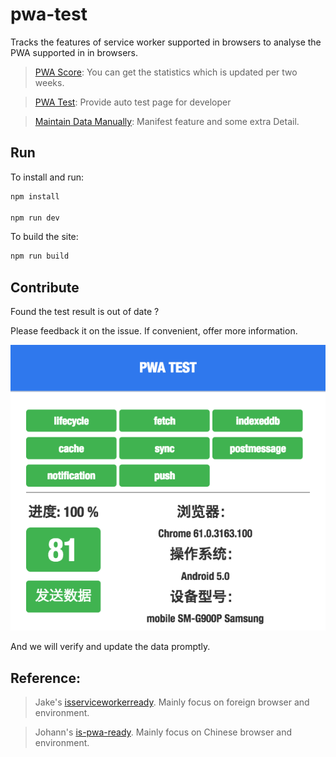 # pwa-test


Tracks the features of service worker supported in browsers to analyse the PWA supported in in browsers.

> [PWA Score](https://lavas.baidu.com/ready): You can get the statistics which is updated per two weeks.

> [PWA Test](https://lavas-project/lavas-project.github.io/pwa-demo/pwa-test): Provide auto test page for developer

> [Maintain Data Manually](https://github.com/lavas-project/pwa-expo): Manifest feature and some extra Detail.



## Run

To install and run:

```sh
npm install

npm run dev
```

To build the site:

```sh
npm run build

```

## Contribute

Found the test result is out of date ?

Please feedback it on the issue. If convenient, offer more information.

![Image text](./static/test-result.jpeg)

And we will verify and update the data promptly.


## Reference:

> Jake's [isserviceworkerready](https://github.com/jakearchibald/isserviceworkerready).  Mainly focus on foreign browser and environment.

> Johann's [is-pwa-ready](https://github.com/toxic-johann/is-pwa-ready).  Mainly focus on Chinese browser and environment.


